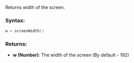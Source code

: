 Returns width of the screen.

### Syntax:
```Lua
w = screenWidth()
```

### Returns:

* **w (Number)**: The width of the screen (By default - 192)